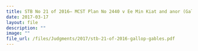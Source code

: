```yaml
---
title: STB No 21 of 2016– MCST Plan No 2440 v Ee Min Kiat and anor (Gallop Gables)
date: 2017-03-17
layout: file
description: ""
image: ""
file_url: /files/Judgments/2017/stb-21-of-2016-gallop-gables.pdf
---
```

